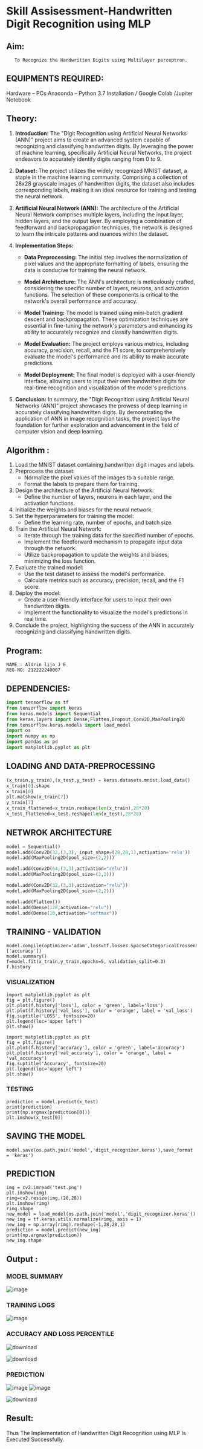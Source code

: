 # Skill Assisessment-Handwritten Digit Recognition using MLP
## Aim:
       To Recognize the Handwritten Digits using Multilayer perceptron.
##  EQUIPMENTS REQUIRED:
Hardware – PCs
Anaconda – Python 3.7 Installation / Google Colab /Jupiter Notebook
## Theory:

1. **Introduction:**
   The "Digit Recognition using Artificial Neural Networks (ANN)" project aims to create an advanced system capable of recognizing and classifying handwritten digits. By leveraging the power of machine learning, specifically Artificial Neural Networks, the project endeavors to accurately identify digits ranging from 0 to 9.

2. **Dataset:**
   The project utilizes the widely recognized MNIST dataset, a staple in the machine learning community. Comprising a collection of 28x28 grayscale images of handwritten digits, the dataset also includes corresponding labels, making it an ideal resource for training and testing the neural network.

3. **Artificial Neural Network (ANN):**
   The architecture of the Artificial Neural Network comprises multiple layers, including the input layer, hidden layers, and the output layer. By employing a combination of feedforward and backpropagation techniques, the network is designed to learn the intricate patterns and nuances within the dataset.

4. **Implementation Steps:**

   - **Data Preprocessing:**
     The initial step involves the normalization of pixel values and the appropriate formatting of labels, ensuring the data is conducive for training the neural network.

   - **Model Architecture:**
     The ANN's architecture is meticulously crafted, considering the specific number of layers, neurons, and activation functions. The selection of these components is critical to the network's overall performance and accuracy.

   - **Model Training:**
     The model is trained using mini-batch gradient descent and backpropagation. These optimization techniques are essential in fine-tuning the network's parameters and enhancing its ability to accurately recognize and classify handwritten digits.

   - **Model Evaluation:**
     The project employs various metrics, including accuracy, precision, recall, and the F1 score, to comprehensively evaluate the model's performance and its ability to make accurate predictions.

   - **Model Deployment:**
     The final model is deployed with a user-friendly interface, allowing users to input their own handwritten digits for real-time recognition and visualization of the model's predictions.

5. **Conclusion:**
   In summary, the "Digit Recognition using Artificial Neural Networks (ANN)" project showcases the prowess of deep learning in accurately classifying handwritten digits. By demonstrating the application of ANN in image recognition tasks, the project lays the foundation for further exploration and advancement in the field of computer vision and deep learning.


## Algorithm :

1. Load the MNIST dataset containing handwritten digit images and labels.
2. Preprocess the dataset:
     - Normalize the pixel values of the images to a suitable range.
     - Format the labels to prepare them for training.
3. Design the architecture of the Artificial Neural Network:
     - Define the number of layers, neurons in each layer, and the activation functions.
4. Initialize the weights and biases for the neural network.
5. Set the hyperparameters for training the model:
     - Define the learning rate, number of epochs, and batch size.
6. Train the Artificial Neural Network:
     - Iterate through the training data for the specified number of epochs.
     - Implement the feedforward mechanism to propagate input data through the network.
     - Utilize backpropagation to update the weights and biases, minimizing the loss function.
7. Evaluate the trained model:
     - Use the test dataset to assess the model's performance.
     - Calculate metrics such as accuracy, precision, recall, and the F1 score.
8. Deploy the model:
     - Create a user-friendly interface for users to input their own handwritten digits.
     - Implement the functionality to visualize the model's predictions in real time.
9. Conclude the project, highlighting the success of the ANN in accurately recognizing and classifying handwritten digits.



## Program:
```
NAME : Aldrin lijo J E
REG-NO: 212222240007
```
## DEPENDENCIES:
```py
import tensorflow as tf
from tensorflow import keras
from keras.models import Sequential
from keras.layers import Dense,Flatten,Dropout,Conv2D,MaxPooling2D
from tensorflow.keras.models import load_model
import os
import numpy as np
import pandas as pd
import matplotlib.pyplot as plt
```
## LOADING AND DATA-PREPROCESSING
```py
(x_train,y_train),(x_test,y_test) = keras.datasets.mnist.load_data()
x_train[0].shape
x_train[0]
plt.matshow(x_train[7])
y_train[7]
x_train_flattened=x_train.reshape(len(x_train),28*28)
x_test_flattened=x_test.reshape(len(x_test),28*28)
```
## NETWROK ARCHITECTURE
```py
model = Sequential()
model.add(Conv2D(32,(3,3), input_shape=(28,28,1),activation='relu'))
model.add(MaxPooling2D(pool_size=(2,2)))

model.add(Conv2D(64,(3,3),activation="relu"))
model.add(MaxPooling2D(pool_size=(2,2)))

model.add(Conv2D(32,(3,3),activation="relu"))
model.add(MaxPooling2D(pool_size=(2,2)))

model.add(Flatten())
model.add(Dense(128,activation="relu"))
model.add(Dense(10,activation="softmax"))
```
## TRAINING - VALIDATION
```PY
model.compile(optimizer='adam',loss=tf.losses.SparseCategoricalCrossentropy(),metrics=['accuracy'])
model.summary()
f=model.fit(x_train,y_train,epochs=5, validation_split=0.3)
f.history
```
### VISUALIZATION
```PY
import matplotlib.pyplot as plt
fig = plt.figure()
plt.plot(f.history['loss'], color = 'green', label='loss')
plt.plot(f.history['val_loss'], color = 'orange', label = 'val_loss')
fig.suptitle('LOSS', fontsize=20)
plt.legend(loc='upper left')
plt.show()
```
```PY
import matplotlib.pyplot as plt
fig = plt.figure()
plt.plot(f.history['accuracy'], color = 'green', label='accuracy')
plt.plot(f.history['val_accuracy'], color = 'orange', label = 'val_accuracy')
fig.suptitle('Accuracy', fontsize=20)
plt.legend(loc='upper left')
plt.show()
```
### TESTING
```
prediction = model.predict(x_test)
print(prediction)
print(np.argmax(prediction[0]))
plt.imshow(x_test[0])

```
## SAVING THE MODEL
```PY
model.save(os.path.join('model','digit_recognizer.keras'),save_format = 'keras')
```
## PREDICTION
```PY
img = cv2.imread('test.png')
plt.imshow(img)
rimg=cv2.resize(img,(28,28))
plt.imshow(rimg)
rimg.shape
new_model = load_model(os.path.join('model','digit_recognizer.keras'))
new_img = tf.keras.utils.normalize(rimg, axis = 1)
new_img = np.array(rimg).reshape(-1,28,28,1)
prediction = model.predict(new_img)
print(np.argmax(prediction))
new_img.shape
```
## Output :
### MODEL SUMMARY
![image](https://github.com/aldrinlijo04/Ex-6-Handwritten-Digit-Recognition-using-MLP/assets/118544279/bee78f55-ae28-488c-8f98-0be4d9298c8a)

### TRAINING LOGS
![image](https://github.com/aldrinlijo04/Ex-6-Handwritten-Digit-Recognition-using-MLP/assets/118544279/45e85908-0c2e-4ffc-894c-750b91c1562e)

### ACCURACY AND LOSS PERCENTILE
![download](https://github.com/aldrinlijo04/Ex-6-Handwritten-Digit-Recognition-using-MLP/assets/118544279/fe047740-9e40-4f29-8cb4-163c413fa05f)

![download](https://github.com/aldrinlijo04/Ex-6-Handwritten-Digit-Recognition-using-MLP/assets/118544279/28450fe0-b471-473f-9af4-67a189b18607)

### PREDICTION
![image](https://github.com/aldrinlijo04/Ex-6-Handwritten-Digit-Recognition-using-MLP/assets/118544279/ab42259d-6fea-44e6-8e83-eb4d12a3e8db)
![image](https://github.com/aldrinlijo04/Ex-6-Handwritten-Digit-Recognition-using-MLP/assets/118544279/a5df537c-af95-4b47-88a0-cf3d37a01532)

![download](https://github.com/aldrinlijo04/Ex-6-Handwritten-Digit-Recognition-using-MLP/assets/118544279/cc65e549-690d-4ae5-acb0-215159da3c8a)



## Result:
Thus The Implementation of Handwritten Digit Recognition using MLP Is Executed Successfully.
